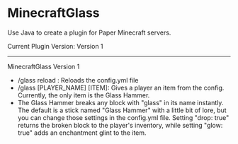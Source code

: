 # MinecraftGlass

Use Java to create a plugin for Paper Minecraft servers.

Current Plugin Version: Version 1

---

MinecraftGlass Version 1

- /glass reload : Reloads the config.yml file
- /glass [PLAYER_NAME] [ITEM]: Gives a player an item from the config. Currently, the only item is the Glass Hammer.
- The Glass Hammer breaks any block with "glass" in its name instantly. The default is a stick named "Glass Hammer" with a little bit of lore, but you can change those settings in the config.yml file. Setting "drop: true" returns the broken block to the player's inventory, while setting "glow: true" adds an enchantment glint to the item.